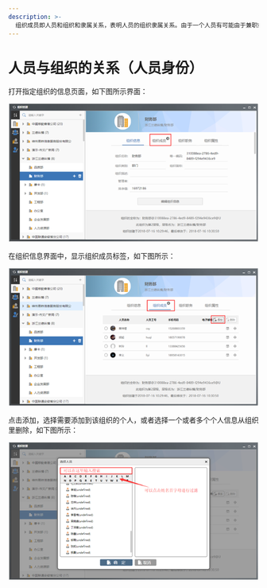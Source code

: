 ```yaml
---
description: >-
  组织成员即人员和组织和隶属关系，表明人员的组织隶属关系。由于一个人员有可能由于兼职或者借调的原因，需要在多个组织里使用，这样系统会为该人员生成多种人员与组织的关系，即“身份”。在O2OA中管理人员与组织的隶属关系（“身份”）比较方便，只需要在组织信息中对组织成员进行管理即可完成人员与组织隶属关系的绑定。
---
```


# 人员与组织的关系（人员身份）

打开指定组织的信息页面，如下图所示界面：

![](../../.gitbook/assets/image%20%284%29.png)

在组织信息界面中，显示组织成员标签，如下图所示：

![](../../.gitbook/assets/image%20%2879%29.png)

点击添加，选择需要添加到该组织的个人，或者选择一个或者多个个人信息从组织里删除，如下图所示：

![](../../.gitbook/assets/image%20%28156%29.png)

